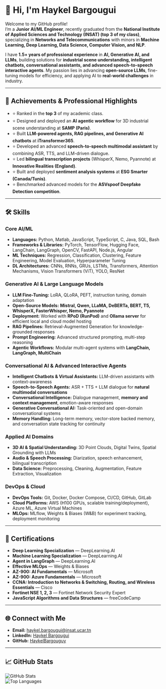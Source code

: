 # 👋 Hi, I'm Haykel Bargougui  

Welcome to my GitHub profile!  
I’m a **Junior AI/ML Engineer**, recently graduated from the **National Institute of Applied Sciences and Technology (INSAT) (top 3 of my class)**, specializing in **Networks and Telecommunications** with minors in **Machine Learning, Deep Learning, Data Science, Computer Vision, and NLP**.  

I have **1.5+ years of professional experience** in **AI, Generative AI, and LLMs**, building solutions for **industrial scene understanding, intelligent chatbots, conversational assistants, and advanced speech-to-speech interactive agents**. My passion lies in advancing **open-source LLMs**, fine-tuning models for efficiency, and applying AI to **real-world challenges** in industry.  

---

## 🚀 Achievements & Professional Highlights  
- ⭐ Ranked in the **top 3** of my academic class.  
- ⭐ Designed and deployed an **AI agentic workflow** for 3D industrial scene understanding at **SAMP (Paris)**.  
- ⭐ Built **LLM-powered agents, RAG pipelines, and Generative AI chatbots** at **iTransformer365**.  
- ⭐ Developed an advanced **speech-to-speech multimodal assistant** by combining ASR, TTS, and LLM-driven dialogue.  
- ⭐ Led **bilingual transcription projects** (WhisperX, Nemo, Pyannote) at **Innovative Realities (England)**.  
- ⭐ Built and deployed **sentiment analysis systems** at **ESG Smarter (Canada/Tunis)**.  
- ⭐ Benchmarked advanced models for the **ASVspoof Deepfake Detection competition**.  

---

## 🛠️ Skills  

### Core AI/ML  
- **Languages:** Python, Matlab, JavaScript, TypeScript, C, Java, SQL, Bash  
- **Frameworks & Libraries:** PyTorch, TensorFlow, Hugging Face, LangChain, LangGraph, OpenCV, FastAPI, Node.js, Angular  
- **ML Techniques:** Regression, Classification, Clustering, Feature Engineering, Model Evaluation, Hyperparameter Tuning  
- **DL Architectures:** CNNs, RNNs, GRUs, LSTMs, Transformers, Attention Mechanisms, Vision Transformers (ViT), YOLO, ResNet  

### Generative AI & Large Language Models  
- **LLM Fine-Tuning:** LoRA, QLoRA, PEFT, instruction tuning, domain adaptation  
- **Open-Source Models:** **Mistral, Qwen, LLaMA, DeBERTa, BERT, T5, WhisperX, FasterWhisper, Nemo, Pyannote**  
- **Deployment:** Worked with **RPoD (RunPod)** and **Ollama server** for efficient local and cloud model hosting  
- **RAG Pipelines:** Retrieval-Augmented Generation for knowledge-grounded responses  
- **Prompt Engineering:** Advanced structured prompting, multi-step reasoning  
- **Agentic Workflows:** Modular multi-agent systems with **LangChain, LangGraph, MultiChain**  

### Conversational AI & Advanced Interactive Agents  
- **Intelligent Chatbots & Virtual Assistants:** LLM-driven assistants with context-awareness  
- **Speech-to-Speech Agents:** ASR + TTS + LLM dialogue for **natural multimodal conversations**  
- **Conversational Intelligence:** Dialogue management, **memory and context management**, emotion-aware responses  
- **Generative Conversational AI:** Task-oriented and open-domain conversational systems  
- **Memory Handling:** Long-term memory, vector-store backed memory, and conversation state tracking for continuity  

### Applied AI Domains  
- **3D AI & Spatial Understanding:** 3D Point Clouds, Digital Twins, Spatial Grounding with LLMs  
- **Audio & Speech Processing:** Diarization, speech enhancement, bilingual transcription  
- **Data Science:** Preprocessing, Cleaning, Augmentation, Feature Extraction, Visualization  

### DevOps & Cloud  
- **DevOps Tools:** Git, Docker, Docker Compose, CI/CD, GitHub, GitLab  
- **Cloud Platforms:** AWS (H100 GPUs, scalable training/deployment), Azure ML, Azure Virtual Machines  
- **MLOps:** MLflow, Weights & Biases (W&B) for experiment tracking, deployment monitoring  

---

## 📜 Certifications  
- **Deep Learning Specialization** — DeepLearning.AI  
- **Machine Learning Specialization** — DeepLearning.AI  
- **Agent in LangGraph** — DeepLearning.AI  
- **Effective MLOps** — Weights & Biases  
- **AZ-900: AI Fundamentals** — Microsoft  
- **AZ-900: Azure Fundamentals** — Microsoft  
- **CCNA: Introduction to Networks & Switching, Routing, and Wireless Essentials** — Cisco  
- **Fortinet NSE 1, 2, 3** — Fortinet Network Security Expert  
- **JavaScript Algorithms and Data Structures** — freeCodeCamp  

---

## 🌐 Connect with Me  
- **Email:** [haykel.bargougui@insat.ucar.tn](mailto:haykel.bargougui@insat.ucar.tn)  
- **LinkedIn:** [Haykel Bargougui](https://www.linkedin.com/in/haykel-bargougui-63bbb1245/)  
- **GitHub:** [HaykelBargouguy](https://github.com/HaykelBargouguy)  

---

## 📈 GitHub Stats  
![GitHub Stats](https://github-readme-stats.vercel.app/api?username=HaykelBargouguy&show_icons=true&theme=default)  
![Top Languages](https://github-readme-stats.vercel.app/api/top-langs/?username=HaykelBargouguy&layout=compact)  
